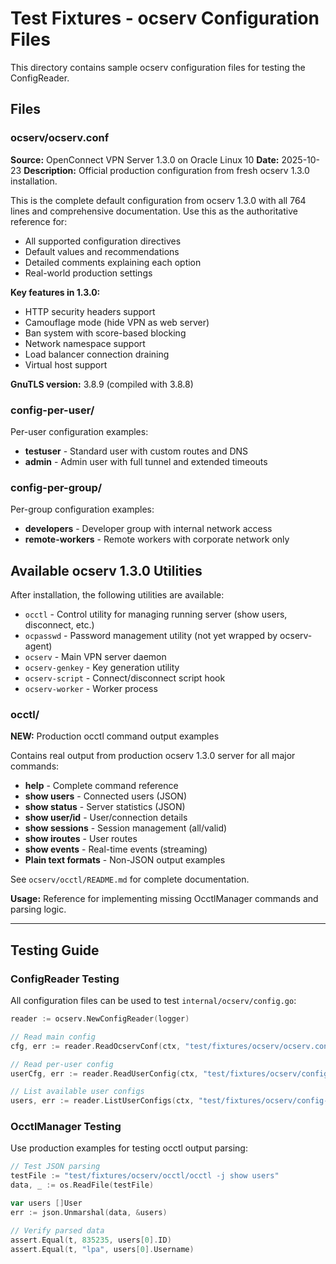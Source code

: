 # Test Fixtures - ocserv Configuration Files

This directory contains sample ocserv configuration files for testing the ConfigReader.

## Files

### ocserv/ocserv.conf
**Source:** OpenConnect VPN Server 1.3.0 on Oracle Linux 10
**Date:** 2025-10-23
**Description:** Official production configuration from fresh ocserv 1.3.0 installation.

This is the complete default configuration from ocserv 1.3.0 with all 764 lines and comprehensive documentation. Use this as the authoritative reference for:
- All supported configuration directives
- Default values and recommendations
- Detailed comments explaining each option
- Real-world production settings

**Key features in 1.3.0:**
- HTTP security headers support
- Camouflage mode (hide VPN as web server)
- Ban system with score-based blocking
- Network namespace support
- Load balancer connection draining
- Virtual host support

**GnuTLS version:** 3.8.9 (compiled with 3.8.8)

### config-per-user/
Per-user configuration examples:
- **testuser** - Standard user with custom routes and DNS
- **admin** - Admin user with full tunnel and extended timeouts

### config-per-group/
Per-group configuration examples:
- **developers** - Developer group with internal network access
- **remote-workers** - Remote workers with corporate network only

## Available ocserv 1.3.0 Utilities

After installation, the following utilities are available:

- `occtl` - Control utility for managing running server (show users, disconnect, etc.)
- `ocpasswd` - Password management utility (not yet wrapped by ocserv-agent)
- `ocserv` - Main VPN server daemon
- `ocserv-genkey` - Key generation utility
- `ocserv-script` - Connect/disconnect script hook
- `ocserv-worker` - Worker process

### occtl/
**NEW:** Production occtl command output examples

Contains real output from production ocserv 1.3.0 server for all major commands:
- **help** - Complete command reference
- **show users** - Connected users (JSON)
- **show status** - Server statistics (JSON)
- **show user/id** - User/connection details
- **show sessions** - Session management (all/valid)
- **show iroutes** - User routes
- **show events** - Real-time events (streaming)
- **Plain text formats** - Non-JSON output examples

See `ocserv/occtl/README.md` for complete documentation.

**Usage:** Reference for implementing missing OcctlManager commands and parsing logic.

---

## Testing Guide

### ConfigReader Testing

All configuration files can be used to test `internal/ocserv/config.go`:

```go
reader := ocserv.NewConfigReader(logger)

// Read main config
cfg, err := reader.ReadOcservConf(ctx, "test/fixtures/ocserv/ocserv.conf")

// Read per-user config
userCfg, err := reader.ReadUserConfig(ctx, "test/fixtures/ocserv/config-per-user", "testuser")

// List available user configs
users, err := reader.ListUserConfigs(ctx, "test/fixtures/ocserv/config-per-user")
```

### OcctlManager Testing

Use production examples for testing occtl output parsing:

```go
// Test JSON parsing
testFile := "test/fixtures/ocserv/occtl/occtl -j show users"
data, _ := os.ReadFile(testFile)

var users []User
err := json.Unmarshal(data, &users)

// Verify parsed data
assert.Equal(t, 835235, users[0].ID)
assert.Equal(t, "lpa", users[0].Username)
```
